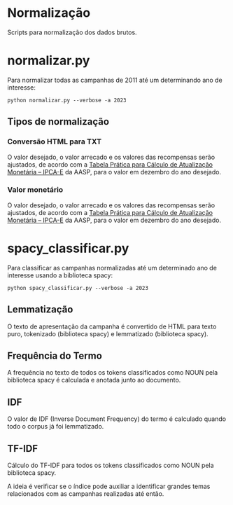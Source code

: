 # Normalização

Scripts para normalização dos dados brutos.

# normalizar.py

Para normalizar todas as campanhas de 2011 até um determinando ano de interesse:

```
python normalizar.py --verbose -a 2023
```

## Tipos de normalização

### Conversão HTML para TXT

O valor desejado, o valor arrecado e os valores das recompensas serão ajustados,
de acordo com a [Tabela Prática para Cálculo de Atualização Monetária – IPCA-E](https://www.aasp.org.br/suporte-profissional/indices-economicos/indices-judiciais/tabela-pratica-para-calculo-de-atualizacao-monetaria-ipca-e/)
da AASP, para o valor em dezembro do ano desejado.

### Valor monetário

O valor desejado, o valor arrecado e os valores das recompensas serão ajustados,
de acordo com a [Tabela Prática para Cálculo de Atualização Monetária – IPCA-E](https://www.aasp.org.br/suporte-profissional/indices-economicos/indices-judiciais/tabela-pratica-para-calculo-de-atualizacao-monetaria-ipca-e/)
da AASP, para o valor em dezembro do ano desejado.

# spacy_classificar.py

Para classificar as campanhas normalizadas até um determinado ano de interesse usando a biblioteca spacy:

```
python spacy_classificar.py --verbose -a 2023
```

## Lemmatização

O texto de apresentação da campanha é convertido de HTML para texto puro,
tokenizado (biblioteca spacy) e lemmatizado (biblioteca spacy).

## Frequência do Termo

A frequência no texto de todos os tokens classificados como NOUN pela
biblioteca spacy é calculada e anotada junto ao documento.

## IDF

O valor de IDF (Inverse Document Frequency) do termo é calculado quando
todo o corpus já foi lemmatizado.

## TF-IDF

Cálculo do TF-IDF para todos os tokens classificados como NOUN pela
biblioteca spacy.

A ideia é verificar se o índice pode auxiliar a identificar grandes temas
relacionados com as campanhas realizadas até então.

